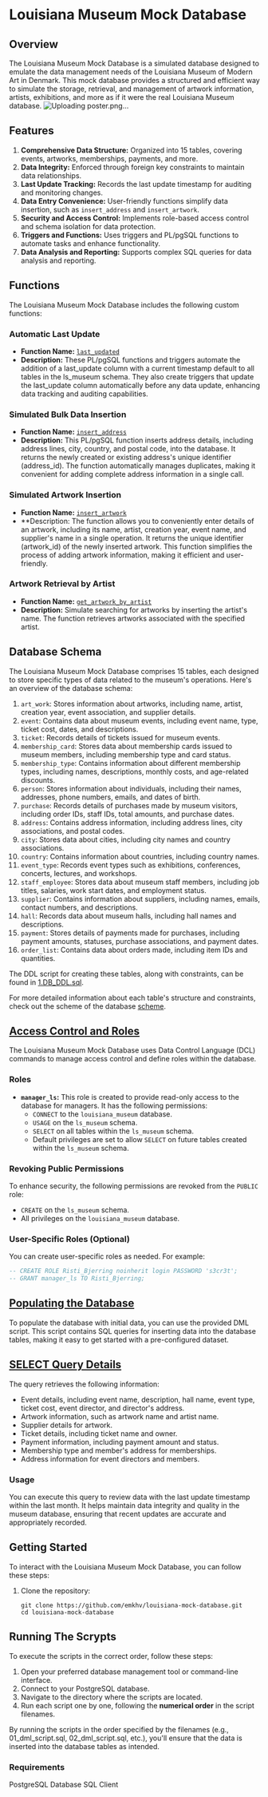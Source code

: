 # Louisiana Museum Mock Database

## Overview

The Louisiana Museum Mock Database is a simulated database designed to emulate the data management needs of the Louisiana Museum of Modern Art in Denmark. This mock database provides a structured and efficient way to simulate the storage, retrieval, and management of artwork information, artists, exhibitions, and more as if it were the real Louisiana Museum database.
![Uploading poster.png…]()

## Features
1. **Comprehensive Data Structure:** Organized into 15 tables, covering events, artworks, memberships, payments, and more.
2. **Data Integrity:** Enforced through foreign key constraints to maintain data relationships.
3. **Last Update Tracking:** Records the last update timestamp for auditing and monitoring changes.
4. **Data Entry Convenience:** User-friendly functions simplify data insertion, such as `insert_address` and `insert_artwork`.
5. **Security and Access Control:** Implements role-based access control and schema isolation for data protection.
6. **Triggers and Functions:** Uses triggers and PL/pgSQL functions to automate tasks and enhance functionality.
7. **Data Analysis and Reporting:** Supports complex SQL queries for data analysis and reporting.

## Functions

The Louisiana Museum Mock Database includes the following custom functions:

### Automatic Last Update

- **Function Name:** [`last_updated`](2.last_update_column.sql)
- **Description:** These PL/pgSQL functions and triggers automate the addition of a last_update column with a current timestamp default to all tables in the ls_museum schema. They also create triggers that update the last_update column automatically before any data update, enhancing data tracking and auditing capabilities.

### Simulated Bulk Data Insertion

- **Function Name:** [`insert_address`](3.insert_address_function.sql)
- **Description:** This PL/pgSQL function inserts address details, including address lines, city, country, and postal code, into the database. It returns the newly created or existing address's unique identifier (address_id). The function automatically manages duplicates, making it convenient for adding complete address information in a single call.

### Simulated Artwork Insertion

- **Function Name:** [`insert_artwork`](4.insert_artwork_function.sql)
- **Description: The function allows you to conveniently enter details of an artwork, including its name, artist, creation year, event name, and supplier's name in a single operation. It returns the unique identifier (artwork_id) of the newly inserted artwork. This function simplifies the process of adding artwork information, making it efficient and user-friendly.

### Artwork Retrieval by Artist

- **Function Name:** [`get_artwork_by_artist`](5.get_artworks_by_artist.sql)
- **Description:** Simulate searching for artworks by inserting the artist's name. The function retrieves artworks associated with the specified artist.

## Database Schema

The Louisiana Museum Mock Database comprises 15 tables, each designed to store specific types of data related to the museum's operations. Here's an overview of the database schema:

1. `art_work`: Stores information about artworks, including name, artist, creation year, event association, and supplier details.
2. `event`: Contains data about museum events, including event name, type, ticket cost, dates, and descriptions.
3. `ticket`: Records details of tickets issued for museum events.
4. `membership_card`: Stores data about membership cards issued to museum members, including membership type and card status.
5. `membership_type`: Contains information about different membership types, including names, descriptions, monthly costs, and age-related discounts.
6. `person`: Stores information about individuals, including their names, addresses, phone numbers, emails, and dates of birth.
7. `purchase`: Records details of purchases made by museum visitors, including order IDs, staff IDs, total amounts, and purchase dates.
8. `address`: Contains address information, including address lines, city associations, and postal codes.
9. `city`: Stores data about cities, including city names and country associations.
10. `country`: Contains information about countries, including country names.
11. `event_type`: Records event types such as exhibitions, conferences, concerts, lectures, and workshops.
12. `staff_employee`: Stores data about museum staff members, including job titles, salaries, work start dates, and employment status.
13. `supplier`: Contains information about suppliers, including names, emails, contact numbers, and descriptions.
14. `hall`: Records data about museum halls, including hall names and descriptions.
15. `payment`: Stores details of payments made for purchases, including payment amounts, statuses, purchase associations, and payment dates.
16. `order_list`: Contains data about orders made, including item IDs and quantities.

The DDL script for creating these tables, along with constraints, can be found in [1.DB_DDL.sql](1.DB_DDL.sql).

For more detailed information about each table's structure and constraints, check out the scheme of the database [scheme](mock-db-scheme.PNG).



## [Access Control and Roles](7.DCL_manager.sql)

The Louisiana Museum Mock Database uses Data Control Language (DCL) commands to manage access control and define roles within the database.

### Roles

- **`manager_ls`:** This role is created to provide read-only access to the database for managers. It has the following permissions:
  - `CONNECT` to the `louisiana_museum` database.
  - `USAGE` on the `ls_museum` schema.
  - `SELECT` on all tables within the `ls_museum` schema.
  - Default privileges are set to allow `SELECT` on future tables created within the `ls_museum` schema.

### Revoking Public Permissions

To enhance security, the following permissions are revoked from the `PUBLIC` role:
- `CREATE` on the `ls_museum` schema.
- All privileges on the `louisiana_museum` database.

### User-Specific Roles (Optional)

You can create user-specific roles as needed. For example:
```sql
-- CREATE ROLE Risti_Bjerring noinherit login PASSWORD 's3cr3t';
-- GRANT manager_ls TO Risti_Bjerring;
```

## [Populating the Database](6.DML.sql)
To populate the database with initial data, you can use the provided DML script. This script contains SQL queries for inserting data into the database tables, making it easy to get started with a pre-configured dataset.

## [SELECT Query Details](8.DQL(Select).sql)

The query retrieves the following information:

- Event details, including event name, description, hall name, event type, ticket cost, event director, and director's address.
- Artwork information, such as artwork name and artist name.
- Supplier details for artwork.
- Ticket details, including ticket name and owner.
- Payment information, including payment amount and status.
- Membership type and member's address for memberships.
- Address information for event directors and members.

### Usage

You can execute this query to review data with the last update timestamp within the last month. It helps maintain data integrity and quality in the museum database, ensuring that recent updates are accurate and appropriately recorded.

     

## Getting Started

To interact with the Louisiana Museum Mock Database, you can follow these steps:

1. Clone the repository:

   ```shell
   git clone https://github.com/emkhv/louisiana-mock-database.git
   cd louisiana-mock-database
   ```

       
## Running The Scrypts 

To execute the scripts in the correct order, follow these steps:

1. Open your preferred database management tool or command-line interface.
2. Connect to your PostgreSQL database.
3. Navigate to the directory where the scripts are located.
4. Run each script one by one, following the **numerical order** in the script filenames.

By running the scripts in the order specified by the filenames (e.g., 01_dml_script.sql, 02_dml_script.sql, etc.), you'll ensure that the data is inserted into the database tables as intended.
   
### Requirements
PostgreSQL Database
SQL Client
